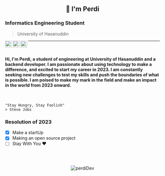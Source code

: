 
<h2 align="center">🙌 I'm Perdi </h1>

### Informatics Engineering Student
> University of Hasanuddin

<p align="center">
  <a href="https://www.instagram.com/perdidev/">
    <img align="left" alt="PerdiDev's Instagram" width="22px" src="https://raw.githubusercontent.com/hussainweb/hussainweb/main/icons/instagram.png" />
  </a>
  <a href="https://twitter.com/malaikat___maut_">
    <img align="left" alt="PerdiDev | Twitter" width="22px" src="https://raw.githubusercontent.com/peterthehan/peterthehan/master/assets/twitter.svg" />
  </a>
  <a href="https://www.linkedin.com/in/perdi-dev/">
    <img align="left" alt="PerdiDev's LinkedIN" width="22px" src="https://raw.githubusercontent.com/peterthehan/peterthehan/master/assets/linkedin.svg" />
  </a>
</p>

---

</br>

#### Hi, I'm Perdi, a student of engineering at University of Hasanuddin and a backend developer. I am passionate about using technology to make a difference, and excited to start my career in 2023. I am constantly seeking new challenges to test my skills and push the boundaries of what is possible. I am poised to make my mark in the field and make an impact in the world from 2023 onward.

</br>

```
"Stay Hungry, Stay Foolish"
> Steve Jobs
```
### Resolution of 2023
- [x] Make a startUp
- [x] Making an open source project
- [ ] Stay With You ♥️

</br>
</br>

<p align="center"> <img src="https://github-readme-stats.vercel.app/api?username=perdiDev&show_icons=true&theme=radical" alt="perdiDev" />
